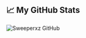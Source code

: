 ## &#x1f4c8; My GitHub Stats

<img align="center" src="https://github-readme-stats.vercel.app/api?username=sweeperxz&show_icons=true&line_height=33&count_private=true&theme=light" alt="Sweeperxz GitHub">
